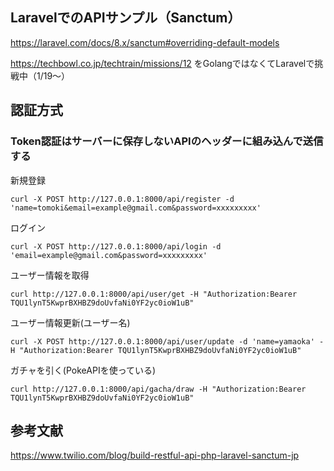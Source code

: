 ## LaravelでのAPIサンプル（Sanctum）

https://laravel.com/docs/8.x/sanctum#overriding-default-models

https://techbowl.co.jp/techtrain/missions/12
をGolangではなくてLaravelで挑戦中（1/19〜）

## 認証方式
### Token認証はサーバーに保存しないAPIのヘッダーに組み込んで送信する

新規登録

```
curl -X POST http://127.0.0.1:8000/api/register -d 'name=tomoki&email=example@gmail.com&password=xxxxxxxxx'
```

ログイン

```
curl -X POST http://127.0.0.1:8000/api/login -d 'email=example@gmail.com&password=xxxxxxxxx'
```

ユーザー情報を取得

```
curl http://127.0.0.1:8000/api/user/get -H "Authorization:Bearer TQU1lynT5KwprBXHBZ9doUvfaNi0YF2yc0ioW1uB"
```

ユーザー情報更新(ユーザー名)

```
curl -X POST http://127.0.0.1:8000/api/user/update -d 'name=yamaoka' -H "Authorization:Bearer TQU1lynT5KwprBXHBZ9doUvfaNi0YF2yc0ioW1uB"
```

ガチャを引く(PokeAPIを使っている)

```
curl http://127.0.0.1:8000/api/gacha/draw -H "Authorization:Bearer TQU1lynT5KwprBXHBZ9doUvfaNi0YF2yc0ioW1uB"
```

## 参考文献

https://www.twilio.com/blog/build-restful-api-php-laravel-sanctum-jp
